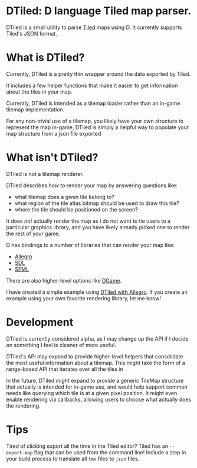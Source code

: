 DTiled: D language Tiled map parser.
===

DTiled is a small utility to parse [Tiled](http://mapeditor.org) maps using D.
It currently supports Tiled's JSON format.

# What is DTiled?
Currently, DTiled is a pretty thin wrapper around the data exported by Tiled.

It includes a few helper functions that make it easier to get information about
the tiles in your map.

Currently, DTiled is intended as a tilemap loader rather than an in-game tilemap
implementation.

For any non-trivial use of a tilemap, you likely have your own structure to
represent the map in-game, DTiled is simply a helpful way to populate your map
structure from a json file exported

# What isn't DTiled?
DTiled is not a tilemap renderer.

DTiled describes _how_ to render your map by answering questions like:

- what tilemap does a given tile belong to?
- what region of the tile atlas bitmap should be used to draw this tile?
- where the tile should be positioned on the screen?

It does _not_ actually render the map as I do not want to tie users to a
particular graphics library, and you have likely already picked one to render
the rest of your game.

D has bindings to a number of libraries that can render your map like:
- [Allegro](http://code.dlang.org/packages/allegro)
- [SDL](http://code.dlang.org/packages/derelict-sdl2)
- [SFML](http://code.dlang.org/packages/dsfml)

There are also higher-level options like
[DGame](http://code.dlang.org/packages/dgame).

I have created a simple example using
[DTiled with Allegro](https://github.com/rcorre/dtiled-example).
If you create an example using your own favorite rendering library, let me know!

# Development
DTiled is currently considered alpha, as I may change up the API if I decide on
something I feel is cleaner of more useful.

DTiled's API may expand to provide higher-level helpers that consolidate the
most useful information about a tilemap.
This might take the form of a range-based API that iterates over all the tiles
in

In the future, DTiled _might_ expand to provide a generic TileMap structure that
actually is intended for in-game use, and would help support common needs like
querying which tile is at a given pixel position. It might even enable rendering
via callbacks, allowing users to choose what actually does the rendering.

# Tips
Tired of clicking export all the time in the Tiled editor?
Tiled has an `--export-map` flag that can be used from the command line!
Include a step in your build process to translate all `tmx` files to `json`
files.
